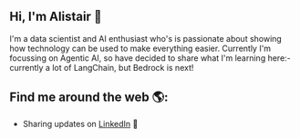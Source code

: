## Hi, I'm Alistair 👋

<!--
**paullsa/paullsa** is a ✨ _special_ ✨ repository because its `README.md` (this file) appears on your GitHub profile.

Here are some ideas to get you started:

- 🔭 I’m currently working on ...
- 🌱 I’m currently learning ...
- 👯 I’m looking to collaborate on ...
- 🤔 I’m looking for help with ...
- 💬 Ask me about ...
- 📫 How to reach me: ...
- 😄 Pronouns: ...
- ⚡ Fun fact: ...
-->


I'm a data scientist and AI enthusiast who's is passionate about showing how technology can be used to make everything easier. Currently I'm focussing on Agentic AI, so have decided to share what I'm learning here:- currently a lot of LangChain, but Bedrock is next! 

## Find me around the web 🌎:

- Sharing updates on <a href="https://www.linkedin.com/in/alistairpaulls/">LinkedIn</a> 💼
